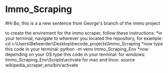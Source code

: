 # Immo_Scraping



#Hi Bo, this is a a new sentence from George's branch of the immo project

to create the envirement for the immo scraper, follow these instructions:
    *in your terminal, navigate to wherever you located the repository, for example:
        cd c:\Users\Beheerder\Desktop\becode_projects\Immo_Scraping
    *now type this code in your terminal:
         python -m venv Immo_Scraping_Env
    *now depending on your OS type this code in your terminal:
        for windows:
            Immo_Scraping_Env\Scripts\activate
        for mac and linux:
            source wikipedia_scraper_env/bin/activate